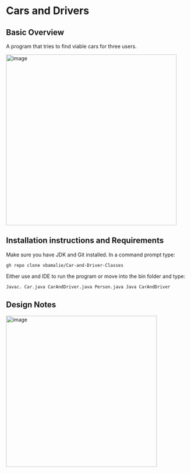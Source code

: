 # Cars and Drivers

## Basic Overview
A program that tries to find viable cars for three users.

<img width="468" alt="image" src="https://github.com/VBamalie/Car-and-Driver-Classes/assets/101467130/b6d1056a-a9fe-471f-9450-62cdc8820ffc">

## Installation instructions and Requirements
Make sure you have JDK and Git installed. 
In a command prompt type:

 `gh repo clone vbamalie/Car-and-Driver-Classes`
 
 Either use and IDE to run the program or move into the bin folder and type:

`Javac. Car.java CarAndDriver.java Person.java
Java CarAndDriver`

## Design Notes
 <img width="414" alt="image" src="https://github.com/VBamalie/Car-and-Driver-Classes/assets/101467130/080019ff-957a-4b44-b84e-95fa2c4b2a04">
